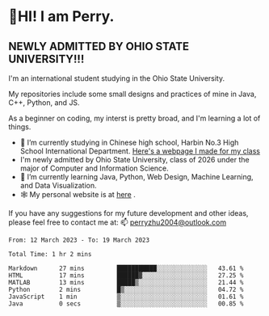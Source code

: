 # 🌄HI! I am Perry. <br> #
## NEWLY ADMITTED BY OHIO STATE UNIVERSITY!!! ##  
I'm an international student studying in the Ohio State University. <br>

My repositories include some small designs and practices of mine in Java, C++, Python, and JS. <br>

As a beginner on coding, my interst is pretty broad, and I'm learning a lot of things. <br>
- 🔭 I’m currently studying in Chinese high school, Harbin No.3 High School International Department. [Here's a webpage I made for my class](https://perry2004.github.io/weirdos/)
- I'm newly admitted by Ohio State University, class of 2026 under the major of Computer and Information Science. 
- 🌱 I’m currently learning Java, Python, Web Design, Machine Learning, and Data Visualization. 
- 🕸️ My personal website is at <a href="https://zhu-yp.cn">here</a> .  

If you have any suggestions for my future development and other ideas, please feel free to contact me at: 📫 [perryzhu2004@outlook.com](mailto:perryzhu2004@outlook.com)

<!--START_SECTION:waka-->

```text
From: 12 March 2023 - To: 19 March 2023

Total Time: 1 hr 2 mins

Markdown      27 mins         ███████████░░░░░░░░░░░░░░   43.61 %
HTML          17 mins         ██████▓░░░░░░░░░░░░░░░░░░   27.25 %
MATLAB        13 mins         █████▒░░░░░░░░░░░░░░░░░░░   21.44 %
Python        2 mins          █▒░░░░░░░░░░░░░░░░░░░░░░░   04.72 %
JavaScript    1 min           ▒░░░░░░░░░░░░░░░░░░░░░░░░   01.61 %
Java          0 secs          ▒░░░░░░░░░░░░░░░░░░░░░░░░   00.85 %
```

<!--END_SECTION:waka-->